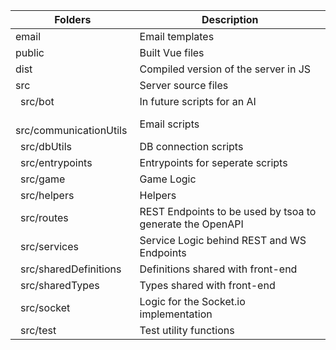 | Folders                      | Description                                               |
| ---------------------------- | --------------------------------------------------------- |
| email                        | Email templates                                           |
| public                       | Built Vue files                                           |
| dist                         | Compiled version of the server in JS                      |
| src                          | Server source files                                       |
| &ensp;src/bot                | In future scripts for an AI                               |
| &ensp;src/communicationUtils | Email scripts                                             |
| &ensp;src/dbUtils            | DB connection scripts                                     |
| &ensp;src/entrypoints        | Entrypoints for seperate scripts                          |
| &ensp;src/game               | Game Logic                                                |
| &ensp;src/helpers            | Helpers                                                   |
| &ensp;src/routes             | REST Endpoints to be used by tsoa to generate the OpenAPI |
| &ensp;src/services           | Service Logic behind REST and WS Endpoints                |
| &ensp;src/sharedDefinitions  | Definitions shared with front-end                         |
| &ensp;src/sharedTypes        | Types shared with front-end                               |
| &ensp;src/socket             | Logic for the Socket.io implementation                    |
| &ensp;src/test               | Test utility functions                                    |
